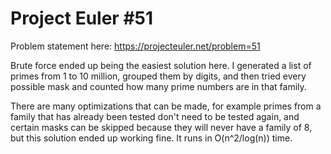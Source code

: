 # Project Euler #51

Problem statement here: https://projecteuler.net/problem=51

Brute force ended up being the easiest solution here. I generated a list of primes from 1 to 10 million, grouped them by digits, and then tried every possible mask and counted how many prime numbers are in that family. 

There are many optimizations that can be made, for example primes from a family that has already been tested don't need to be tested again, and certain masks can be skipped because they will never have a family of 8, but this solution ended up working fine. It runs in O(n^2/log(n)) time.
